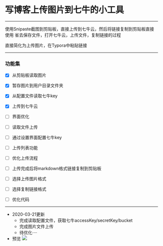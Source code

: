 # 写博客上传图片到七牛的小工具

---

使用Snipaste截图到剪贴板，直接上传到七牛云，然后将链接复制到剪贴板直接使用
省去保存文件，打开七牛云，上传文件，复制链接的过程

直接简化为上传图片，在Typora中粘贴链接

---

### 功能集

- [x] 从剪贴板读取图片
- [x] 暂存图片到用户目录文件夹
- [x] 从配置文件读取七牛key
- [x] 上传到七牛云
- [ ] 界面优化
- [ ] 读取文件上传
- [ ] 通过设置界面配置七牛key
- [ ] 上传列表功能
- [ ] 优化上传流程
- [ ] 上传完成后将markdown格式链接复制到剪贴板
- [ ] 选择上传图片格式
- [ ] 选择复制链接格式
- [ ] 优化代码
 

---

- 2020-03-21更新
    - 完成读取配置文件，获取七牛accessKey/secretKey/bucket
    - 完成图片文件上传
    - 待优化····
 - 预览
    ![](http://images.wpt6.cn/20200321020433)